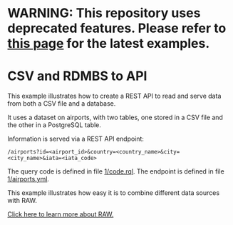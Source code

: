 # WARNING: This repository uses deprecated features. Please refer to [this page](https://app.raw-labs.com/home/) for the latest examples.

# CSV and RDMBS to API

This example illustrates how to create a REST API to read and serve data from both a CSV file and a database. 

It uses a dataset on airports, with two tables, one stored in a CSV file and the other in a PostgreSQL table.

Information is served via a REST API endpoint:

`/airports?id=<airport_id>&country=<country_name>&city=<city_name>&iata=<iata_code>`

The query code is defined in file [1/code.rql](1/code.rql).
The endpoint is defined in file [1/airports.yml](1/airports.yml).

This example illustrates how easy it is to combine different data sources with RAW.

[Click here to learn more about RAW.](https://www.raw-labs.com/)
